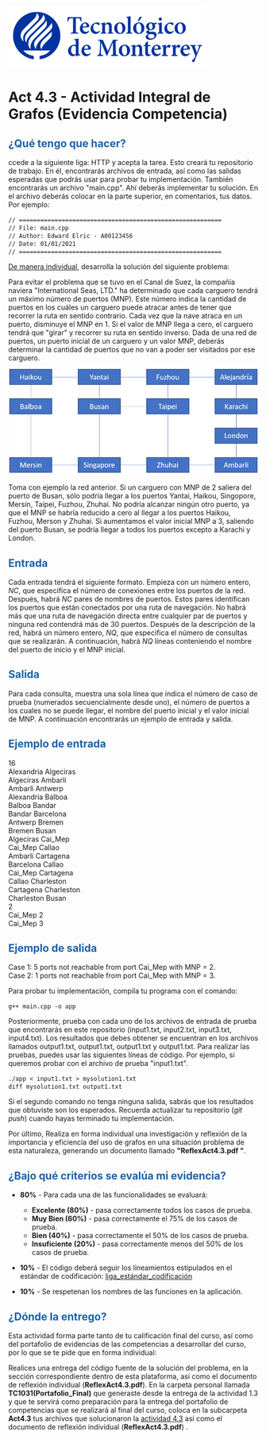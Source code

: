 ![Tec de Monterrey](images/logotecmty.png)
# Act 4.3 - Actividad Integral de Grafos (Evidencia Competencia)

## <span style="color: rgb(26, 99, 169);">¿Qué tengo que hacer?</span>
ccede a la siguiente liga: HTTP y acepta la tarea. Esto creará tu repositorio de trabajo. En él, encontrarás archivos de entrada, así como las salidas esperadas que podrás usar para probar tu implementación. También encontrarás un archivo "main.cpp". Ahí deberás implementar tu solución. En el archivo deberás colocar en la parte superior, en comentarios, tus datos. Por ejemplo:
```
// =========================================================
// File: main.cpp
// Author: Edward Elric - A00123456
// Date: 01/01/2021
// =========================================================
```
<span style="text-decoration: underline;">De manera individual</span>, desarrolla la solución del siguiente problema:

Para evitar el problema que se tuvo en el Canal de Suez, la compañía naviera "International Seas, LTD." ha determinado que cada carguero tendrá un máximo número de puertos (MNP). Este número indica la cantidad de puertos en los cuáles un carguero puede atracar antes de tener que recorrer la ruta en sentido contrario. Cada vez que la nave atraca en un puerto, disminuye el MNP en 1. Si el valor de MNP llega a cero, el carguero tendrá que "girar" y recorrer su ruta en sentido inverso. Dada de una red de puertos, un puerto inicial de un carguero y un valor MNP, deberás determinar la cantidad de puertos que no van a poder ser visitados por ese carguero.

<p style="text-align: center;">
<img src="images/graph.png" alt="graph" style="width:500px;"/>
</p>

Toma con ejemplo la red anterior.  Si un carguero con MNP de 2 saliera del puerto de Busan, sólo podría llegar a los puertos Yantai, Haikou, Singopore, Mersin, Taipei, Fuzhou, Zhuhai. No podría alcanzar ningún otro puerto, ya que el MNP se habría reducido a cero al llegar a los puertos Haikou, Fuzhou, Merson y Zhuhai. Si aumentamos el valor inicial MNP a 3,  saliendo del puerto Busan, se podría llegar a todos los puertos excepto a Karachi y London.

## <span style="color: rgb(26, 99, 169);">**Entrada**</span>
Cada entrada tendrá el siguiente formato. Empieza con un número entero, *NC*, que especifica el número de conexiones entre los puertos de la red. Después, habrá *NC* pares de nombres de puertos. Estos pares identifican los puertos que están conectados por una ruta de navegación. No habrá más que una ruta de navegación directa entre cualquier par de puertos y ninguna red contendrá más de 30 puertos. Después de la descripción de la red, habrá un número entero, *NQ*, que especifica el número de consultas que se realizarán. A continuación, habrá *NQ* líneas conteniendo el nombre del puerto de inicio y el MNP inicial.

## <span style="color: rgb(26, 99, 169);">**Salida**</span>
Para cada consulta, muestra una sola línea que indica el número de caso de prueba (numerados secuencialmente desde uno), el número de puertos a los cuales no se puede llegar, el nombre del puerto inicial y el valor inicial de MNP. A continuación encontrarás un ejemplo de entrada y salida.

## <span style="color: rgb(26, 99, 169);">**Ejemplo de entrada**</span>
16 <br>
Alexandria Algeciras <br>
Algeciras Ambarli <br>
Ambarli Antwerp <br>
Alexandria Balboa <br>
Balboa Bandar <br>
Bandar Barcelona <br>
Antwerp Bremen <br>
Bremen Busan <br>
Algeciras Cai_Mep <br>
Cai_Mep Callao <br>
Ambarli Cartagena <br>
Barcelona Callao <br>
Cai_Mep Cartagena <br>
Callao Charleston <br>
Cartagena Charleston <br>
Charleston Busan <br>
2 <br>
Cai_Mep 2 <br>
Cai_Mep 3 <br>

## <span style="color: rgb(26, 99, 169);">**Ejemplo de salida**</span>
Case 1: 5 ports not reachable from port Cai_Mep with MNP = 2. <br>
Case 2: 1 ports not reachable from port Cai_Mep with MNP = 3. <br>

Para probar tu implementación, compila tu programa con el comando:
```
g++ main.cpp -o app
```
Posteriormente, prueba con cada uno de los archivos de entrada de prueba que encontrarás en este repositorio (input1.txt, input2.txt, input3.txt, input4.txt). Los resultados que debes obtener se encuentran en los archivos llamados output1.txt, output1.txt, output1.txt y output1.txt. Para realizar las pruebas, puedes usar las siguientes líneas de código. Por ejemplo, si queremos probar con el archivo de prueba "input1.txt".
```
./app < input1.txt > mysolution1.txt
diff mysolution1.txt output1.txt
```
Si el segundo comando no tenga ninguna salida, sabrás que los resultados que obtuviste son los esperados. Recuerda actualizar tu repositorio (*git push*) cuando hayas terminado tu implementación.

Por último, Realiza en forma individual una investigación y reflexión de la importancia y eficiencia del uso de grafos en una situación problema de esta naturaleza,  generando un documento llamado **"ReflexAct4.3.pdf "**.

## <span style="color: rgb(26, 99, 169);">**¿Bajo qué criterios se evalúa mi evidencia?**</span>

- **80%** - Para cada una de las funcionalidades se evaluará:

    - **Excelente (80%)** - pasa correctamente todos los casos de prueba.
    - **Muy Bien (60%)** - pasa correctamente el 75% de los casos de prueba.
    - **Bien (40%)** - pasa correctamente el 50% de los casos de prueba.
    - **Insuficiente (20%)** - pasa correctamente menos del 50% de los casos de prueba.


- **10%** - El código deberá seguir los lineamientos estipulados en el estándar de codificación: <span class="instructure_file_holder link_holder">[liga_estándar_codificación](estandar.pdf)</span>
- **10%** - Se respetenan los nombres de las funciones en la aplicación.

## <span style="color: rgb(26, 99, 169);">**¿Dónde la entrego?**</span>
Esta actividad forma parte tanto de tu calificación final del curso, así como del portafolio de evidencias de las competencias a desarrollar del curso, por lo que se te pide que en forma individual:

Realices una entrega del código fuente de la solución del problema, en la sección correspondiente dentro de esta plataforma, así como el documento de reflexión individual (**ReflexAct4.3.pdf**).
En la carpeta personal llamada **TC1031(Portafolio_Final)** que generaste desde la entrega de la actividad 1.3 y que te servirá como preparación para la entrega del portafolio de competencias que se realizará al final del curso, coloca en la subcarpeta **Act4.3** tus archivos que solucionaron la <span style="text-decoration: underline;">actividad 4.3</span> así como el documento de reflexión individual (**ReflexAct4.3.pdf**) .
